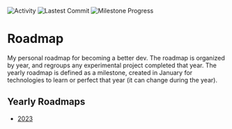 ![Activity](https://img.shields.io/github/commit-activity/m/DominicF96/roadmap?style=for-the-badge)
![Lastest Commit](https://img.shields.io/github/last-commit/DominicF96/roadmap?style=for-the-badge)
![Milestone Progress](https://img.shields.io/github/milestones/progress/DominicF96/Roadmap/1?style=for-the-badge)

# Roadmap

My personal roadmap for becoming a better dev. The roadmap is organized by year, and regroups any experimental project completed that year.
The yearly roadmap is defined as a milestone, created in January for technologies to learn or perfect that year (it can change during the year).

## Yearly Roadmaps

- [2023](/2023)
